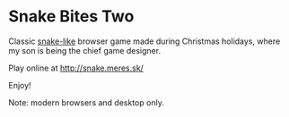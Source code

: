 # Snake Bites Two

Classic
[snake-like](https://en.wikipedia.org/wiki/Snake_(video_game_genre))
browser game made during Christmas holidays, where
my son is being the chief game designer.

Play online at http://snake.meres.sk/

Enjoy!

Note: modern browsers and desktop only.
